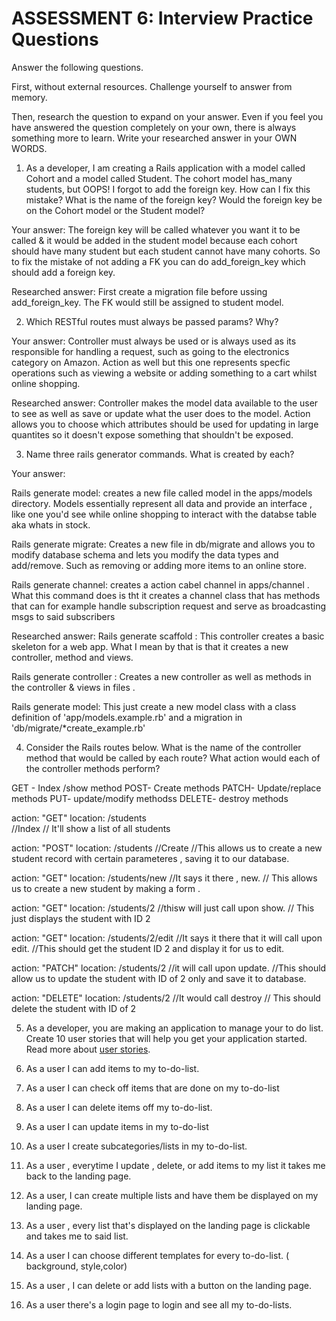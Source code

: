 # ASSESSMENT 6: Interview Practice Questions

Answer the following questions.

First, without external resources. Challenge yourself to answer from memory.

Then, research the question to expand on your answer. Even if you feel you have answered the question completely on your own, there is always something more to learn. Write your researched answer in your OWN WORDS.

1. As a developer, I am creating a Rails application with a model called Cohort and a model called Student. The cohort model has_many students, but OOPS! I forgot to add the foreign key. How can I fix this mistake? What is the name of the foreign key? Would the foreign key be on the Cohort model or the Student model?

Your answer: The foreign key will be called whatever you want it to be called & it would be added in the student model because each cohort should have many student but each student cannot have many cohorts. So to fix the mistake of not adding a FK you can do add_foreign_key which should add a foreign key.

Researched answer:  First create a migration file before ussing add_foreign_key. The FK would still be assigned to student model.



























2. Which RESTful routes must always be passed params? Why?

Your answer: Controller must always be used or is always used as its responsible for handling a request, such as going to the electronics category on Amazon. Action as well but this one represents specfic operations such as viewing a website or adding something to a cart whilst online shopping.

Researched answer: Controller makes the model data available to the user to see as well as save or update what the user does to the model. Action allows you to choose which attributes should be used for updating in large quantites so it doesn't expose something that shouldn't be exposed. 














3. Name three rails generator commands. What is created by each?

Your answer:

Rails generate model: creates a new file called model in the apps/models directory. Models essentially represent all data and provide an interface , like one you'd see while online shopping to interact with the databse table aka whats in stock.

Rails generate migrate: Creates a new file in db/migrate and allows you to modify database schema and lets you modify the data types and add/remove. Such as removing or adding more items to an online store.

Rails generate channel: creates a action cabel channel in apps/channel . What this command does is tht it creates a channel class that has methods that can for example handle subscription request and serve as broadcasting msgs to said subscribers

Researched answer: 
Rails generate scaffold : This  controller creates a basic skeleton for a web app. What I mean by that is that it creates a new controller, method and views.

Rails generate controller : Creates a new controller as well as methods in the controller & views in files .

Rails generate model: This just create a new model class with a class definition of 'app/models.example.rb' and a migration in 'db/migrate/*create_example.rb'













4. Consider the Rails routes below. What is the name of the controller method that would be called by each route? What action would each of the controller methods perform?

GET - Index /show method
POST- Create methods 
PATCH- Update/replace methods
PUT- update/modify methodss
DELETE- destroy methods


action: "GET" location: /students  
//Index
// It'll show a list of all students


action: "POST" location: /students
//Create
//This allows us to create a new student record with certain parameteres , saving it to our database.

action: "GET" location: /students/new
//It says it there , new.
// This allows us to create a new student by making a form .

action: "GET" location: /students/2
//thisw will just call upon show.
// This just displays the student with ID 2

action: "GET" location: /students/2/edit
//It says it there that it will call upon edit.
//This should get the student ID 2 and display it for us to edit.



action: "PATCH" location: /students/2
//it will call upon update.
//This should allow us to update the student with ID of 2 only and save it to database.

action: "DELETE" location: /students/2
//It would call  destroy
// This should delete the student with ID of 2














5. As a developer, you are making an application to manage your to do list. Create 10 user stories that will help you get your application started. Read more about [user stories](https://www.atlassian.com/agile/project-management/user-stories).


1. As a user I can add items to my to-do-list.
2. As a user I can check off items that are done on my to-do-list
3. As a user I can delete items off my to-do-list.
4. As a user I can update items in my to-do-list
5. As a user I create subcategories/lists in my to-do-list.
6. As a user , everytime I update , delete, or add items to my list it takes me back to the landing page. 
7. As a user, I can create multiple lists and have them be displayed on my landing page.
8. As a user , every list that's displayed on the landing page is clickable and takes me to said list.
9. As a user I can choose different templates for every to-do-list. ( background, style,color)
10. As a user , I can delete or add lists with a button on the landing page.
11. As a user there's a login page to login and see all my to-do-lists.